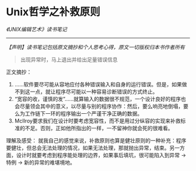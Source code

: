 # Unix哲学之补救原则
*《UNIX编辑艺术》读书笔记*
- - - -
*【声明】读书笔记包括原文摘抄和个人思考心得，原文一切版权归本书作者所有*

> 出现异常时，马上退出并给出足量错误信息

正文摘抄：
1. ……软件要尽可能从容地应付各种错误输入和自身的运行错误。但是，如果做不到这一点，就让程序尽可能以一种容易诊断错误的方式终止。
2. “宽容的收，谨慎的发”……就算输入的数据很不规范，一个设计良好的程序也会尽量领会其中的意义，以尽量与别的程序协作：然后，要么响亮地倒塌，要么为工作链下一环的程序输出一个严谨干净正确的数据。
3. McIlroy要求我们在设计时要考虑宽容性，而不是用过分纵容的实现来补救标准的不足。否则，正如他所指出的一样，一不留神你就会死的很难看。

理解及感受：
就我自己的感觉来说，补救原则也算是健壮原则的一种补充：程序要健壮，但总会无法处理的情况，如果无法处理，那就抛出异常，结束。另一方面，设计时就要考虑到程序能处理的边界，如果事后填坑，很可能陷入到异常 -> 特例 -> 新的异常的难堪境地。